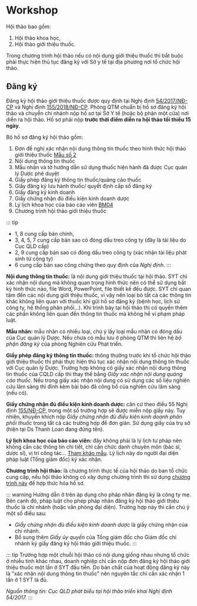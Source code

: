 # Workshop

Hội thảo bao gồm:
1. Hội thảo khoa học,
2. Hội thảo giới thiệu thuốc.

Trong chương trình hội thảo nếu có nội dung giới thiệu thuốc thì bắt buộc phải thực hiện thủ tục đăng ký với Sở y tế tại địa phương nơi tổ chức hội thảo.

## Đăng ký
Đăng ký hội thảo giới thiệu thuốc được quy định tại Nghị định [54/2017/NĐ-CP](http://vbpl.vn/boyte/Pages/vbpq-van-ban-goc.aspx?ItemID=123255) và Nghị định [155/2018/NĐ-CP](https://luatvietnam.vn/y-te/nghi-dinh-155-2018-nd-cp-sua-doi-dieu-kien-dau-tu-kinh-doanh-linh-vuc-y-te-168800-d1.html).
Phòng QTM chuẩn bị hồ sơ đăng ký hội thảo và chuyển chi nhánh nộp hồ sơ tại Sở Y tế (hoặc bộ phận một cửa) nơi diễn ra hội thảo. Hồ sơ phải nộp **trước thời điểm diễn ra hội thảo tối thiểu 15 ngày**.

Bộ hồ sơ đăng ký hội thảo gồm:
1. Đơn đề nghị xác nhận nội dung thông tin thuốc theo hình thức hội thảo giới thiệu thuốc [Mẫu số 2](https://www.dropbox.com/s/216nibfao9p48k9/%C4%90%C6%A1n%20%C4%91%C4%83ng%20k%C3%BD%20h%E1%BB%99i%20th%E1%BA%A3o.docx?dl=0) <Badge text="bản chính" type="tip"/>
2. Nội dung thông tin thuốc <Badge text="dấu treo" type="warn"/>
3. Mẫu nhãn và tờ hướng dẫn sử dụng thuốc hiện hành đã được Cục quản lý Dược phê duyệt <Badge text="dấu treo" type="warn"/>
4. Giấy phép đăng ký thông tin thuốc/quảng cáo thuốc <Badge text="dấu treo" type="warn"/>
5. Giấy đăng ký lưu hành thuốc/ quyết định cấp số đăng ký <Badge text="dấu treo" type="warn"/>
6. Giấy đăng ký kinh doanh <Badge text="công chứng" type="error"/>
7. Giấy chứng nhận đủ điều kiện kinh doanh dược <Badge text="dấu treo" type="warn"/>
8. Lý lịch khoa học của báo cáo viên [BM04](https://www.hutech.edu.vn/khoaqtkd/giang-vien/bieu-mau/250-bi-u-m-u-ly-l-ch-khoa-h-c-gi-ng-vien) <Badge text="bản chính" type="tip"/>
9. Chương trình hội thảo giới thiệu thuốc <Badge text="dấu treo" type="warn"/>

::: tip
- 1, 8 cung cấp bản chính,
- 3, 4, 5, 7 cung cấp bản sao có đóng dấu treo công ty (đây là tài liệu do Cục QLD cấp)
- 2, 9 cung cấp bản sao có đóng dấu treo công ty (xác nhận tài liệu phát sinh từ công ty)
- 6 cung cấp bản sao công chứng theo quy định của *Nghị định*.
:::

**Nội dung thông tin thuốc:** là nội dung giới thiệu thuốc tại hội thảo. SYT chỉ xác nhận nội dung mà không quan trọng hình thức nên có thể sử dụng bất kỳ hình thức nào, file Word, PowerPoint, file thiết kế đều được. SYT chỉ quan tâm đến các nội dung giới thiệu thuốc, vì vậy nên loại bỏ tất cả các thông tin khác không liên quan với thuốc khi gửi hồ sơ đăng ký (bệnh học, lịch sử công ty, hệ thống phân phối...). Khi trình bày tại hội thảo thì có quyền thêm các phần không liên quan đến thông tin thuốc mà không hề vi phạm pháp luật.

**Mẫu nhãn:** mẫu nhãn có nhiều loại, chú ý lấy loại mẫu nhãn có đóng dấu của Cục quản lý Dược. Nếu chưa có mẫu lưu ở phòng QTM thì liên hệ *bộ phận đăng ký* của phòng Nghiên cứu Phát triển.

**Giấy phép đăng ký thông tin thuốc:** thông thường trước khi tổ chức hội thảo giới thiệu thuốc thì phải thực hiện thủ tục xác nhận nội dung thông tin thuốc với Cục quản lý Dược. Trường hợp không có giấy xác nhận nội dung thông tin thuốc của CQLD cấp thì thay thế bằng *Giấy xác nhận nội dung quảng cáo thuốc*. Nếu trong giấy xác nhận nội dung có sử dụng các số liệu nghiên cứu lâm sàng thì đính kèm bài báo đã công bố của nghiên cứu lâm sàng (nếu có).

**Giấy chứng nhận đủ điều kiện kinh doanh dược:** căn cứ theo điều 55 Nghị định [155/NĐ-CP](https://luatvietnam.vn/y-te/nghi-dinh-155-2018-nd-cp-sua-doi-dieu-kien-dau-tu-kinh-doanh-linh-vuc-y-te-168800-d1.html), trong một số trường hợp sẽ được miễn nộp giấy này. Tuy nhiên, khuyến khích nộp *Giấy chứng nhận đủ điều kiện kinh doanh phân phối thuốc* trong tất cả các trường hợp để đơn giản. Sử dụng giấy của trụ sở (hiện tại Ds Thanh Loan đang đứng tên).

**Lý lịch khoa học của báo cáo viên:** đây không phải là lý lịch tư pháp nên không cần các thông tin chi tiết, chỉ cần chức danh chuyên môn (bác sĩ, dược sĩ), vị trí công tác... [Tham khảo mẫu](https://www.hutech.edu.vn/khoaqtkd/giang-vien/bieu-mau/250-bi-u-m-u-ly-l-ch-khoa-h-c-gi-ng-vien). Lý lịch này do người đại diện pháp luật (Tổng giám đốc) ký xác nhận.

**Chương trình hội thảo:** là chương trình thực tế của hội thảo do ban tổ chức cung cấp, nếu hội thảo không có xây dựng chương trình thì sử dụng [chương trình này](https://www.dropbox.com/s/peku5tf2ksbhpy5/CHUONG%20TRINH%20HOI%20THAO-edit.docx?dl=0) để hợp thức hóa hồ sơ.

::: warning
Hướng dẫn ở trên áp dụng cho pháp nhân đăng ký là công ty mẹ. Bên cạnh đó, pháp luật cho phép pháp nhân đăng ký hội thảo giới thiệu thuốc là chi nhánh (hoặc văn phòng đại diện). Trường hợp này thì cần chú ý một số điều sau:
- *Giấy chứng nhận đủ điều kiện kinh doanh dược* là giấy chứng nhận của chi nhánh.
- Bổ sung thêm *Giấy ủy quyền* của Tổng giám đốc cho Giám đốc chi nhánh ký giấy đăng ký hội thảo giới thiệu thuốc.
:::

::: tip
Trường hợp một chuỗi hội thảo có nội dung giống nhau nhưng tổ chức ở nhiều tỉnh khác nhau, doanh nghiệp chỉ cần nộp đơn đăng ký hội thảo giới thiệu thuốc một lần ở SYT đầu tiên. Do bản chất của hoạt động đăng ký này là "xác nhận nội dung thông tin thuốc" nên nguyên tắc chỉ cần xác nhận 1 lần ở 1 SYT là đủ.

*Nguồn thông tin: Cục QLD phát biểu tại hội thảo triển khai Nghị định 54/2017.*
:::
